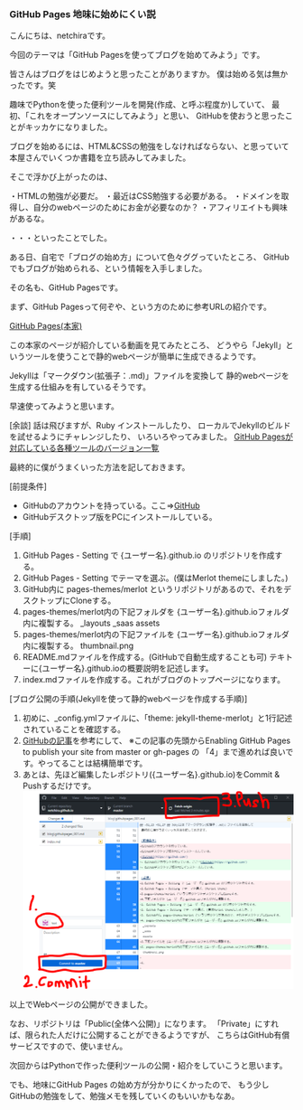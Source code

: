 ### GitHub Pages 地味に始めにくい説

こんにちは、netchiraです。

今回のテーマは「GitHub Pagesを使ってブログを始めてみよう」です。

皆さんはブログをはじめようと思ったことがありますか。
僕は始める気は無かったです。笑

趣味でPythonを使った便利ツールを開発(作成、と呼ぶ程度か)していて、
最初、「これをオープンソースにしてみよう」と思い、
GitHubを使おうと思ったことがキッカケになりました。

ブログを始めるには、HTML&CSSの勉強をしなければならない、と思っていて
本屋さんでいくつか書籍を立ち読みしてみました。

そこで浮かび上がったのは、

・HTMLの勉強が必要だ。
・最近はCSS勉強する必要がある。
・ドメインを取得し、自分のwebページのためにお金が必要なのか？
・アフィリエイトも興味があるな。

・・・といったことでした。

ある日、自宅で「ブログの始め方」について色々ググっていたところ、
GitHubでもブログが始められる、という情報を入手しました。

その名も、GitHub Pagesです。

まず、GitHub Pagesって何ぞや、という方のために参考URLの紹介です。

[GitHub Pages(本家)](https://pages.github.com/)

この本家のページが紹介している動画を見てみたところ、
どうやら「Jekyll」というツールを使うことで静的webページが簡単に生成できるようです。

Jekyllは「マークダウン(拡張子：.md)」ファイルを変換して
静的webページを生成する仕組みを有しているそうです。

早速使ってみようと思います。

[余談]
話は飛びますが、Ruby インストールしたり、
ローカルでJekyllのビルドを試せるようにチャレンジしたり、
いろいろやってみました。
[GitHub Pagesが対応している各種ツールのバージョン一覧](https://pages.github.com/versions/)



最終的に僕がうまくいった方法を記しておきます。

[前提条件]
- GitHubのアカウントを持っている。ここ⇒[GitHub](https://github.com/)
- GitHubデスクトップ版をPCにインストールしている。

[手順]
1. GitHub Pages - Setting で {ユーザー名}.github.io のリポジトリを作成する。
2. GitHub Pages - Setting でテーマを選ぶ。(僕はMerlot themeにしました。)
3. GitHub内に pages-themes/merlot というリポジトリがあるので、それをデスクトップにCloneする。
4. pages-themes/merlot内の下記フォルダを {ユーザー名}.github.ioフォルダ内に複製する。
 _layouts
 _saas
 assets
5. pages-themes/merlot内の下記ファイルを {ユーザー名}.github.ioフォルダ内に複製する。
 thumbnail.png
6. README.mdファイルを作成する。(GitHubで自動生成することも可)
テキトーに{ユーザー名}.github.ioの概要説明を記述します。
7. index.mdファイルを作成する。これがブログのトップページになります。

[ブログ公開の手順(Jekyllを使って静的webページを作成する手順)]
1. 初めに、_config.ymlファイルに、「theme: jekyll-theme-merlot」と1行記述されていることを確認する。
2. [GitHubの記事](https://help.github.com/articles/configuring-a-publishing-source-for-github-pages/)を参考にして、
※この記事の先頭からEnabling GitHub Pages to publish your site from master or gh-pages の 「4」まで進めれば良いです。やってることは結構簡単です。
3. あとは、先ほど編集したレポジトリ({ユーザー名}.github.io)をCommit & Pushするだけです。
![参考用の画像](blog/picture/GitHub-picture-001.PNG)

以上でWebページの公開ができました。

なお、リポジトリは「Public(全体へ公開)」になります。
「Private」にすれば、限られた人だけに公開することができるようですが、
こちらはGitHub有償サービスですので、使いません。


次回からはPythonで作った便利ツールの公開・紹介をしていこうと思います。

でも、地味にGitHub Pages の始め方が分かりにくかったので、
もう少しGitHubの勉強をして、勉強メモを残していくのもいいかもなあ。

